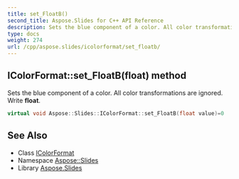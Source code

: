 ```yaml
---
title: set_FloatB()
second_title: Aspose.Slides for C++ API Reference
description: Sets the blue component of a color. All color transformations are ignored. Write float.
type: docs
weight: 274
url: /cpp/aspose.slides/icolorformat/set_floatb/
---
```

## IColorFormat::set_FloatB(float) method


Sets the blue component of a color. All color transformations are ignored. Write **float**.

```cpp
virtual void Aspose::Slides::IColorFormat::set_FloatB(float value)=0
```

## See Also

* Class [IColorFormat](./)
* Namespace [Aspose::Slides](../)
* Library [Aspose.Slides](../../)